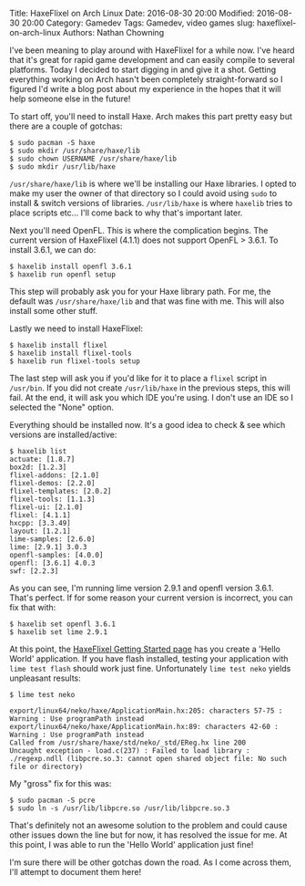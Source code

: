 Title: HaxeFlixel on Arch Linux
Date: 2016-08-30 20:00
Modified: 2016-08-30 20:00
Category: Gamedev
Tags: Gamedev, video games
slug: haxeflixel-on-arch-linux
Authors: Nathan Chowning

I've been meaning to play around with HaxeFlixel for a while now. I've heard that it's great for rapid game development and can easily compile to several platforms. Today I decided to start digging in and give it a shot. Getting everything working on Arch hasn't been completely straight-forward so I figured I'd write a blog post about my experience in the hopes that it will help someone else in the future!

To start off, you'll need to install Haxe. Arch makes this part pretty easy but there are a couple of gotchas:

```
$ sudo pacman -S haxe
$ sudo mkdir /usr/share/haxe/lib
$ sudo chown USERNAME /usr/share/haxe/lib
$ sudo mkdir /usr/lib/haxe
```

`/usr/share/haxe/lib` is where we'll be installing our Haxe libraries. I opted to make my user the owner of that directory so I could avoid using `sudo` to install & switch versions of libraries. `/usr/lib/haxe` is where `haxelib` tries to place scripts etc... I'll come back to why that's important later.

Next you'll need OpenFL. This is where the complication begins. The current version of HaxeFlixel (4.1.1) does not support OpenFL > 3.6.1. To install 3.6.1, we can do:

```
$ haxelib install openfl 3.6.1
$ haxelib run openfl setup
```

This step will probably ask you for your Haxe library path. For me, the default was `/usr/share/haxe/lib` and that was fine with me. This will also install some other stuff.

Lastly we need to install HaxeFlixel:

```
$ haxelib install flixel
$ haxelib install flixel-tools
$ haxelib run flixel-tools setup
```

The last step will ask you if you'd like for it to place a `flixel` script in `/usr/bin`. If you did not create `/usr/lib/haxe` in the previous steps, this will fail. At the end, it will ask you which IDE you're using. I don't use an IDE so I selected the "None" option.

Everything should be installed now. It's a good idea to check & see which versions are installed/active:

```
$ haxelib list
actuate: [1.8.7]
box2d: [1.2.3]
flixel-addons: [2.1.0]
flixel-demos: [2.2.0]
flixel-templates: [2.0.2]
flixel-tools: [1.1.3]
flixel-ui: [2.1.0]
flixel: [4.1.1]
hxcpp: [3.3.49]
layout: [1.2.1]
lime-samples: [2.6.0]
lime: [2.9.1] 3.0.3
openfl-samples: [4.0.0]
openfl: [3.6.1] 4.0.3
swf: [2.2.3]
```

As you can see, I'm running lime version 2.9.1 and openfl version 3.6.1. That's perfect. If for some reason your current version is incorrect, you can fix that with:

```
$ haxelib set openfl 3.6.1
$ haxelib set lime 2.9.1
```

At this point, the [HaxeFlixel Getting Started page](http://haxeflixel.com/documentation/getting-started/) has you create a 'Hello World' application. If you have flash installed, testing your application with `lime test flash` should work just fine. Unfortunately `lime test neko` yields unpleasant results:

```
$ lime test neko

export/linux64/neko/haxe/ApplicationMain.hx:205: characters 57-75 : Warning : Use programPath instead
export/linux64/neko/haxe/ApplicationMain.hx:89: characters 42-60 : Warning : Use programPath instead
Called from /usr/share/haxe/std/neko/_std/EReg.hx line 200
Uncaught exception - load.c(237) : Failed to load library : ./regexp.ndll (libpcre.so.3: cannot open shared object file: No such file or directory)
```

My "gross" fix for this was:

```
$ sudo pacman -S pcre
$ sudo ln -s /usr/lib/libpcre.so /usr/lib/libpcre.so.3
```

That's definitely not an awesome solution to the problem and could cause other issues down the line but for now, it has resolved the issue for me. At this point, I was able to run the 'Hello World' application just fine!

I'm sure there will be other gotchas down the road. As I come across them, I'll attempt to document them here!
